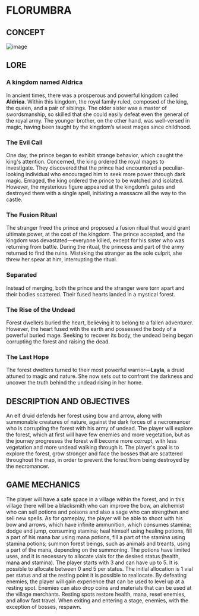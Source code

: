 # FLORUMBRA

## CONCEPT

![image](https://github.com/user-attachments/assets/c474c28f-6be3-4009-ae4b-79e57011483a)


## LORE

### A kingdom named Aldrica
In ancient times, there was a prosperous and powerful kingdom called **Aldrica**. Within this kingdom, the royal family ruled, composed of the king, the queen, and a pair of siblings.
The older sister was a master of swordsmanship, so skilled that she could easily defeat even the general of the royal army. The younger brother, on the other hand, was well-versed in magic, having been taught by the kingdom’s wisest mages since childhood.

### The Evil Call
One day, the prince began to exhibit strange behavior, which caught the king's attention. Concerned, the king ordered the royal mages to investigate. They discovered that the prince had encountered a peculiar-looking individual who encouraged him to seek more power through dark magic.
Enraged, the king ordered the prince to be watched and isolated. However, the mysterious figure appeared at the kingdom’s gates and destroyed them with a single spell, initiating a massacre all the way to the castle.

### The Fusion Ritual
The stranger freed the prince and proposed a fusion ritual that would grant ultimate power, at the cost of the kingdom. The prince accepted, and the kingdom was devastated—everyone killed, except for his sister who was returning from battle.
During the ritual, the princess and part of the army returned to find the ruins. Mistaking the stranger as the sole culprit, she threw her spear at him, interrupting the ritual.

### Separated
Instead of merging, both the prince and the stranger were torn apart and their bodies scattered. Their fused hearts landed in a mystical forest.

### The Rise of the Undead
Forest dwellers buried the heart, believing it to belong to a fallen adventurer. However, the heart fused with the earth and possessed the body of a powerful buried mage. Seeking to recover its body, the undead being began corrupting the forest and raising the dead.

### The Last Hope
The forest dwellers turned to their most powerful warrior—**Layla**, a druid attuned to magic and nature. She now sets out to confront the darkness and uncover the truth behind the undead rising in her home.



## DESCRIPTION AND OBJECTIVES
An elf druid defends her forest using bow and arrow, along with summonable creatures of nature, against the dark forces of a necromancer who is corrupting the forest with his army of undead. The player will explore the forest, which at first will have few enemies and more vegetation, but as the journey progresses the forest will become more corrupt, with less vegetation and more undead walking through it. The player's goal is to explore the forest, grow stronger and face the bosses that are scattered throughout the map, in order to prevent the forest from being destroyed by the necromancer.

## GAME MECHANICS
The player will have a safe space in a village within the forest, and in this village there will be a blacksmith who can improve the bow, an alchemist who can sell potions and poisons and also a sage who can strengthen and sell new spells. 
As for gameplay, the player will be able to shoot with his bow and arrows, which have infinite ammunition, which consumes stamina; dodge and jump, consuming stamina; heal himself using healing potions, fill a part of his mana bar using mana potions, fill a part of the stamina using stamina potions; summon forest beings, such as animals and treants, using a part of the mana, depending on the summoning. 
The potions have limited uses, and it is necessary to allocate vials for the desired status (health, mana and stamina). The player starts with 3 and can have up to 5. It is possible to allocate between 0 and 5 per status. The initial allocation is 1 vial per status and at the resting point it is possible to reallocate. 
By defeating enemies, the player will gain experience that can be used to level up at a resting spot. Enemies can also drop coins and materials that can be used at the village merchants. Resting spots restore health, mana, reset enemies, and allow fast travel. When exiting and entering a stage, enemies, with the exception of bosses, respawn.
